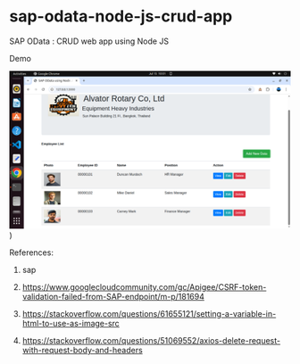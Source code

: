 # sap-odata-node-js-crud-app
SAP OData : CRUD web app using Node JS

Demo



![alt text](https://github.com/jenizar/sap-odata-node-js-crud-app/blob/main/screenshots/pic1.png))

References:

1. sap

2. https://www.googlecloudcommunity.com/gc/Apigee/CSRF-token-validation-failed-from-SAP-endpoint/m-p/181694

3. https://stackoverflow.com/questions/61655121/setting-a-variable-in-html-to-use-as-image-src

4. https://stackoverflow.com/questions/51069552/axios-delete-request-with-request-body-and-headers
